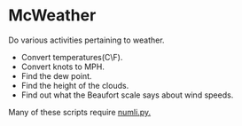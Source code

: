 # McWeather
Do various activities pertaining to weather.
- Convert temperatures(C\F).
- Convert knots to MPH.
- Find the dew point.
- Find the height of the clouds.
- Find out what the Beaufort scale says about wind speeds.

Many of these scripts require <link><a href="https://github.com/mcmxl22/Python-doodles/blob/master/utilities/numli.py">numli.py</link>.
